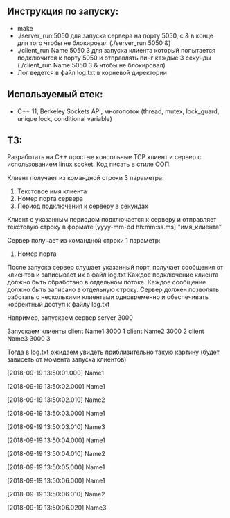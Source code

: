 ## Инструкция по запуску:
- make
-  ./server_run 5050 для запуска сервера на порту 5050, с & в конце для того чтобы не блокировал (./server_run 5050 &)
-  ./client_run Name 5050 3 для запуска клиента который попытается подключится к порту 5050 и отправлять пинг каждые 3 секунды (./client_run Name 5050 3 & чтобы не блокировал)
-  Лог ведется в файл log.txt в корневой директории

## Используемый стек:
- C++ 11, Berkeley Sockets API, многопоток (thread, mutex, lock_guard, unique lock, conditional variable)



## ТЗ:

Разработать на С++ простые консольные TCP клиент и сервер с использованием linux socket.
Код писать в стиле ООП.

Клиент получает из командной строки 3 параметра:
1) Текстовое имя клиента
2) Номер порта сервера
3) Период подключения к серверу в секундах

Клиент с указанным периодом подключается к серверу и отправляет текстовую строку в формате
[yyyy-mm-dd hh:mm:ss.ms] "имя_клиента"

Сервер получает из командной строки 1 параметр:
1) Номер порта

После запуска сервер слушает указанный порт, получает сообщения от клиентов и записывает их в файл log.txt
Каждое подключение клиента должно быть обработано в отдельном потоке.
Каждое сообщение должно быть записано в отдельную строку.
Сервер должен позволять работать с несколькими клиентами одновременно и обеспечивать корректный доступ к файлу log.txt

Например, запускаем сервер
server 3000

Запускаем клиенты
client Name1 3000 1
client Name2 3000 2
client Name3 3000 3

Тогда в log.txt ожидаем увидеть приблизительно такую картину (будет зависеть от момента запуска клиентов)

[2018-09-19 13:50:01.000] Name1

[2018-09-19 13:50:02.000] Name1

[2018-09-19 13:50:02.010] Name2

[2018-09-19 13:50:03.000] Name1

[2018-09-19 13:50:03.010] Name3

[2018-09-19 13:50:04.000] Name1

[2018-09-19 13:50:04.010] Name2

[2018-09-19 13:50:05.000] Name1

[2018-09-19 13:50:06.000] Name1

[2018-09-19 13:50:06.010] Name2

[2018-09-19 13:50:06.020] Name3



